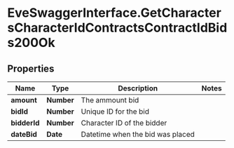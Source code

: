 # EveSwaggerInterface.GetCharactersCharacterIdContractsContractIdBids200Ok

## Properties
Name | Type | Description | Notes
------------ | ------------- | ------------- | -------------
**amount** | **Number** | The ammount bid | 
**bidId** | **Number** | Unique ID for the bid | 
**bidderId** | **Number** | Character ID of the bidder | 
**dateBid** | **Date** | Datetime when the bid was placed | 


